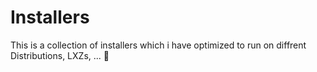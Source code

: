 # Installers
This is a collection of installers which i have optimized to run on diffrent Distributions, LXZs, ... 🚀
